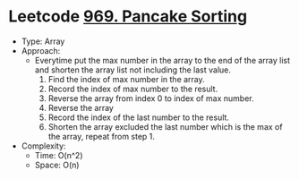 # Leetcode [969. Pancake Sorting](https://leetcode.com/problems/pancake-sorting/)
- Type: Array
- Approach:
	- Everytime put the max number in the array to the end of the array list and shorten the array list not including the last value.
		1. Find the index of max number in the array.
		2. Record the index of max number to the result.
		3. Reverse the array from index 0 to index of max number.
		4. Reverse the array
		5. Record the index of the last number to the result.
		6. Shorten the array excluded the last number which is the max of the array, repeat from step 1.
- Complexity:
	- Time: O(n^2)
	- Space: O(n)